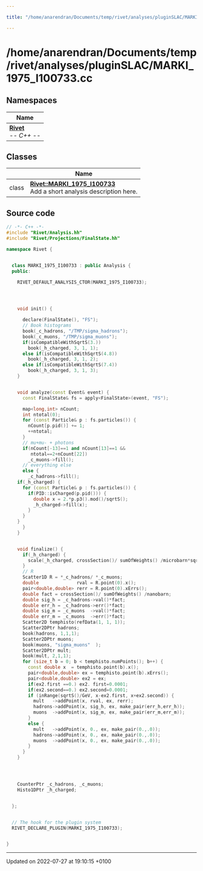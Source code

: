 ```yaml
---

title: "/home/anarendran/Documents/temp/rivet/analyses/pluginSLAC/MARKI_1975_I100733.cc"

---
```


# /home/anarendran/Documents/temp/rivet/analyses/pluginSLAC/MARKI_1975_I100733.cc



## Namespaces

| Name           |
| -------------- |
| **[Rivet](http://example.org/namespaces/namespacerivet/)** <br>-*- C++ -*-  |

## Classes

|                | Name           |
| -------------- | -------------- |
| class | **[Rivet::MARKI_1975_I100733](http://example.org/classes/classrivet_1_1marki__1975__i100733/)** <br>Add a short analysis description here.  |




## Source code

```cpp
// -*- C++ -*-
#include "Rivet/Analysis.hh"
#include "Rivet/Projections/FinalState.hh"

namespace Rivet {


  class MARKI_1975_I100733 : public Analysis {
  public:

    RIVET_DEFAULT_ANALYSIS_CTOR(MARKI_1975_I100733);




    void init() {

      declare(FinalState(), "FS");
      // Book histograms
      book(_c_hadrons, "/TMP/sigma_hadrons");
      book(_c_muons, "/TMP/sigma_muons");
      if(isCompatibleWithSqrtS(3.))
        book(_h_charged, 3, 1, 1);
      else if(isCompatibleWithSqrtS(4.8))
        book(_h_charged, 3, 1, 2);
      else if(isCompatibleWithSqrtS(7.4))
        book(_h_charged, 3, 1, 3);
    }


    void analyze(const Event& event) {
      const FinalState& fs = apply<FinalState>(event, "FS");

      map<long,int> nCount;
      int ntotal(0);
      for (const Particle& p : fs.particles()) {
        nCount[p.pid()] += 1;
        ++ntotal;
      }
      // mu+mu- + photons
      if(nCount[-13]==1 and nCount[13]==1 &&
         ntotal==2+nCount[22])
        _c_muons->fill();
      // everything else
      else {
        _c_hadrons->fill();
    if(_h_charged) {
      for (const Particle& p : fs.particles()) {
        if(PID::isCharged(p.pid())) {
          double x = 2.*p.p3().mod()/sqrtS();
          _h_charged->fill(x);
        }
      }
    }
      }
    }


    void finalize() {
      if(_h_charged) {
        scale(_h_charged, crossSection()/ sumOfWeights() /microbarn*sqr(sqrtS()));
      }
      // R
      Scatter1D R = *_c_hadrons/ *_c_muons;
      double              rval = R.point(0).x();
      pair<double,double> rerr = R.point(0).xErrs();
      double fact = crossSection()/ sumOfWeights() /nanobarn;
      double sig_h = _c_hadrons->val()*fact;
      double err_h = _c_hadrons->err()*fact;
      double sig_m = _c_muons  ->val()*fact;
      double err_m = _c_muons  ->err()*fact;
      Scatter2D temphisto(refData(1, 1, 1));
      Scatter2DPtr hadrons;
      book(hadrons, 1,1,1);
      Scatter2DPtr muons;
      book(muons, "sigma_muons"  );
      Scatter2DPtr mult;
      book(mult, 2,1,1);
      for (size_t b = 0; b < temphisto.numPoints(); b++) {
        const double x  = temphisto.point(b).x();
        pair<double,double> ex = temphisto.point(b).xErrs();
        pair<double,double> ex2 = ex;
        if(ex2.first ==0.) ex2. first=0.0001;
        if(ex2.second==0.) ex2.second=0.0001;
        if (inRange(sqrtS()/GeV, x-ex2.first, x+ex2.second)) {
          mult   ->addPoint(x, rval, ex, rerr);
          hadrons->addPoint(x, sig_h, ex, make_pair(err_h,err_h));
          muons  ->addPoint(x, sig_m, ex, make_pair(err_m,err_m));
        }
        else {
          mult   ->addPoint(x, 0., ex, make_pair(0.,.0));
          hadrons->addPoint(x, 0., ex, make_pair(0.,.0));
          muons  ->addPoint(x, 0., ex, make_pair(0.,.0));
        }
      }
    }




    CounterPtr _c_hadrons, _c_muons;
    Histo1DPtr _h_charged;


  };


  // The hook for the plugin system
  RIVET_DECLARE_PLUGIN(MARKI_1975_I100733);


}
```


-------------------------------

Updated on 2022-07-27 at 19:10:15 +0100
